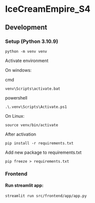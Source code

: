# IceCreamEmpire_S4

## Development

### Setup (Python 3.10.9)

```
python -m venv venv
```

Activate environment

On windows:

cmd

```
venv\Scripts\activate.bat  
```

powershell

```
.\.venv\Scripts\Activate.ps1
```

On Linux:

```
source venv/bin/activate
```

After activation

```
pip install -r requirements.txt

```

Add new package to requirements.txt

```
pip freeze > requirements.txt
```

### Frontend

#### Run streamlit app:

```
streamlit run src/frontend/app/app.py
```
